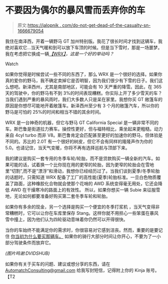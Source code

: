 # 不要因为偶尔的暴风雪而丢弃你的车

> 原文:[https://jalopnik . com/do-not-get-dead-of-the-casualty-sn-1666679054](https://jalopnik.com/do-not-get-rid-of-your-car-because-of-the-occasional-sn-1666679054)

我住在南泽西，开着一辆野马 GT 加州特别版。我花了很长时间才找到这辆车，我绝对喜欢它…当天气暖和到可以放下车顶的时候。但是当下雪时，那是一场噩梦。我在考虑把它换成一辆[*【WRX】*](https://jalopnik.com/2015-subaru-wrx-the-jalopnik-review-1515746913)*，这是一个好的举动吗？*

Watch

如果你觉得是时候尝试一些不同的东西了，那么 WRX 是一个很好的选择。如果你真的爱你的野马，我不确定卖掉它是否明智，因为我们很少有下雪的日子。我们这么想吧。新泽西州，尤其是南部地区，可能会有 10 天严重的降雪。因此，在 365 天的驾驶中，你的野马有不到 3%的时间表现糟糕。你实际上开了多少雪天的车？当我们遇到严重的暴风雨时，我们大多数人只是呆在家里。我想你买 GT 敞篷车的原因是你想尽可能地开着敞篷车。新泽西州至少有 3 个月的敞篷汽车，所以你的野马是可怕的 25%的时间和相当不错的其余时间。

WRX 是一台神奇的机器，但它与野马 GT California Special 是一辆非常不同的车。斯巴鲁是街道拉力赛车。操控性更好，但与福特相比，乘坐起来更粗糙。动力来自 4cyl turbo 而非 V8。斯巴鲁肯定会匹配甚至更好的加速你的野马，但体验是不同的。苏比的 2.0T 有一个很好的树皮，但它不会有同样的隆隆声作为你的 5.0。也请记住，当天气变暖，你将不再有选择巡航与顶部下来。

我的建议是购买一套专用的冬季车轮/轮胎，而不是贷款购买一辆全新的汽车。如果可能的话，试着换一个比你现在用的更窄的轮胎，因为更窄的轮胎会在雪地里“切割”,而不是“漂浮”和滑动，我想你已经经历过了。当我们谈到夏季/冬季轮胎的话题时，只需知道 WRX 配备了工厂的高性能(夏季)轮胎标准。一旦白色物质覆盖了路面，这种橡胶化合物就会使那个花哨的 AWD 系统变得毫无用处，它还会降低 AWD 在干燥寒冷的路面上的有效性。 所以，如果你想买一辆 Subie 来征服雪地，无论如何都要准备好购买第二套冬季车轮和轮胎。

如果你有多余的现金，另一个选择是购买一个便宜的冬季打浆机 ，当天气变得非常糟糕时，它可以让你在车库里保存 Stang。这样你就不用担心一些笨蛋在暴风雪中撞上，因为他们认为四轮驱动意味着你仍然可以开得很快。

当你的车始终不能满足你的需求时，你很容易对它感到沮丧。然而，重要的是要记住 [你当初为什么要买那辆车。](http://carbuying.jalopnik.com/how-you-can-avoid-buying-the-wrong-car-1646580376) 如果你的骑行大部分时间让你开心，不要为了一小部分驾驶条件而放弃它。

*(图片鸣谢:DVIDSHUB)*

如果你有关于买车的问题、建议或想分享的东西，请在 AutomatchConsulting@gmail.com 给我写封短信，记得附上你的 Kinja 账号。【T2